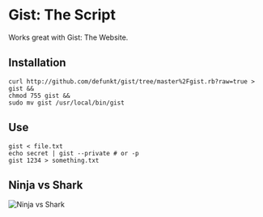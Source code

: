 Gist: The Script
================

Works great with Gist: The Website.

Installation
------------

    curl http://github.com/defunkt/gist/tree/master%2Fgist.rb?raw=true > gist &&
    chmod 755 gist &&
    sudo mv gist /usr/local/bin/gist

Use
---

    gist < file.txt
    echo secret | gist --private # or -p
    gist 1234 > something.txt


Ninja vs Shark
--------------

![Ninja vs Shark](http://github.com/defunkt/gist/tree/master%2Fbattle.png?raw=true)
